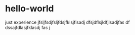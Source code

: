 # hello-world
just experience
jfsljfsdjfsljfdsjfklsjflsadj
dfsjdflsjldfjlsadjfas
df
dssajfdlasjfklasdj
fas
j
